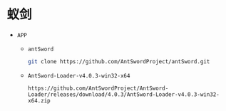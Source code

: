 # 蚁剑

- `APP`

  - `antSword`  

    ```bash
    git clone https://github.com/AntSwordProject/antSword.git
    ```

  - `AntSword-Loader-v4.0.3-win32-x64`

    ```http
    https://github.com/AntSwordProject/AntSword-Loader/releases/download/4.0.3/AntSword-Loader-v4.0.3-win32-x64.zip
    ```

    